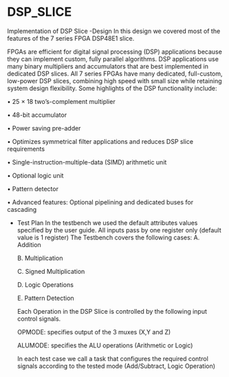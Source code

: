 # DSP_SLICE
Implementation of DSP Slice
-Design
In this design we covered most of the features of the 7 series FPGA DSP48E1 slice.

FPGAs are efficient for digital signal processing (DSP) applications because they can implement custom, fully parallel algorithms. DSP applications use many binary multipliers and accumulators that are best implemented in dedicated DSP slices. All 7 series FPGAs have many dedicated, full-custom, low-power DSP slices, combining high speed with small size while retaining system design flexibility. 
Some highlights of the DSP functionality include:

• 25 × 18 two’s-complement multiplier

• 48-bit accumulator

• Power saving pre-adder

• Optimizes symmetrical filter applications and reduces DSP slice requirements

• Single-instruction-multiple-data (SIMD) arithmetic unit

• Optional logic unit

• Pattern detector

• Advanced features:  Optional pipelining and dedicated buses for cascading

- Test Plan
  In the testbench we used the default attributes values specified by the user guide.
  All inputs pass by one register only (default value is 1 register)
  The Testbench covers the following cases:
  A.    Addition

  B.    Multiplication

  C.    Signed Multiplication
 
  D.    Logic Operations

  E.    Pattern Detection

  Each Operation in the DSP Slice is controlled by the following input control signals. 

    OPMODE: specifies output of the 3 muxes (X,Y and Z)

    ALUMODE: specifies the ALU operations (Arithmetic or Logic)

  In each test case we call a task that configures the required control signals according to the tested mode (Add/Subtract, Logic Operation)
